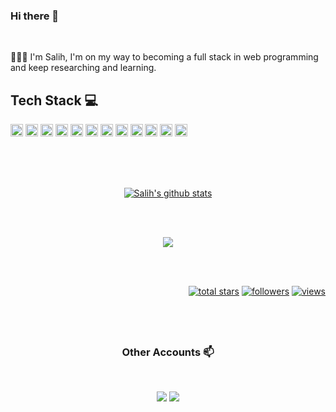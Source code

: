 ### Hi there 👋

<br>

👨🏽‍💻 I'm Salih, I'm on my way to becoming a full stack in web programming and keep researching and learning.
 <br> 
## Tech Stack :computer:
<p>
        <td><img height="20" src="https://img.shields.io/badge/Language-csharp-informational?style=flat&logo=csharp&logoColor=white&color=3bac3a"></td>
        <td><img height="20" src="https://img.shields.io/badge/Language-.NET-informational?style=flat&logo=dotnet&logoColor=white&color=3bac3a"></td>
        <td><img height="20" src="https://img.shields.io/badge/DataBase-MsSQL-informational?style=flat-square&logo=microsoftsqlserver&logoColor=white&color=3bac3a"> 
        <td><img height="20" src="https://img.shields.io/badge/DataBase-mysql-informational?style=flat-square&logo=mysql&logoColor=white&color=3bac3a"> 
        <td><img height="20" src="https://img.shields.io/badge/HTML5-Html-informational?style=flat-square&logo=html5&logoColor=white&color=3bac3a"></td>
        <td><img height="20" src="https://img.shields.io/badge/CSS3-Css-informational?style=flat-square&logo=css3&logoColor=white&color=3bac3a"></td>
        <td><img height="20" src="https://img.shields.io/badge/CSS3-bootstrap-informational?style=flat-square&logo=bootstrap&logoColor=white&color=3bac3a"></td>
        <td><img height="20" src="https://img.shields.io/badge/Language-JavaScript-informational?style=flat&logo=JavaScript&logoColor=white&color=3bac3a"></td>
        <td><img height="20" src="https://img.shields.io/badge/Framework-React_Native-informational?style=flat&logo=react&logoColor=white&color=3bac3a"></td>
        <td><img height="20" src="https://img.shields.io/badge/Language-Assembly-informational?style=flat-square&logo=assemblyscript&logoColor=white&color=3bac3a">
        <td><img height="20" src="https://img.shields.io/badge/µVision-informational?style=flat&logo=stmicroelectronics&logoColor=white&color=3bac3a"></td>
        <td><img height="20" src="https://img.shields.io/badge/Visual_Studio-informational?style=flat-square&logo=visualstudio&logoColor=white&color=3bac3a"></td>
</p>
<br>
<br>
<br>

<p align="center"><a href="https://github.com/kocsalih"><img align="center" src="https://github-readme-stats.vercel.app/api?username=kocsalih&show_icons=true&include_all_commits=true&theme=buefy&hide_border=true" alt="Salih's github stats" /></a></p><br><br>
    <p align="center"><a href="https://github.com/kocsalih"><img align="center" src="https://github-readme-stats.vercel.app/api/top-langs/?username=kocsalih&layout=compact&theme=buefy&hide_border=true" /></a></p>
    <br>
    <br>       
<p align="right">
    <a href="https://github.com/kocsalih?tab=repositories&sort=stargazers">
      <img alt="total stars" title="Total stars on GitHub" src="https://custom-icon-badges.herokuapp.com/badge/dynamic/json?logo=star&color=55960c&labelColor=488207&label=Stars&style=for-the-badge&query=%24.stars&url=https://api.github-star-counter.workers.dev/user/kocsalih"/></a>
    <a href="https://github.com/kocsalih?tab=followers">
      <img alt="followers" title="Follow me on Github" src="https://custom-icon-badges.herokuapp.com/github/followers/kocsalih?color=236ad3&labelColor=1155ba&style=for-the-badge&logo=person-add&label=Follow&logoColor=white"/></a>
    <a href="https://github.com/kocsalih">
      <img alt="views" title="GitHub profile views" src="https://shields-io-visitor-counter.herokuapp.com/badge?page=kocsalih&style=for-the-badge"/></a>
  </p>
  <br>
  <br>

## <h3 align="center"> Other Accounts 📫 </h3>
<br />
<p align="center">
<a href="https://www.linkedin.com"><img src="https://img.shields.io/badge/linkedin-%230077B5.svg?&style=for-the-badge&logo=linkedin&logoColor=white"/></a>
<a href="https://instagram.com"><img src="https://img.shields.io/badge/instagram-%23E4405F.svg?&style=for-the-badge&logo=instagram&logoColor=white"/></a>

</p>
